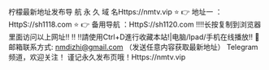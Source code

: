  柠檬最新地址发布导 航 永 久 域 名Https://nmtv.vip
⭐️ 👉 地址一 ：HttpS://sh1118.com
⭐️ 👉 备用导航 ：HttpS://sh1120.com
‼️‼️长按复制到浏览器里面访问以上网址‼️ ‼️
‼️請使用Ctrl+D進行收藏本站!|电脑/Ipad/手机在线播放‼️
📧 邮箱联系方式: nmdizhi@gmail.com （发送任意内容获取最新地址）
Telegram频道，欢迎关注！
谨记永久发布页哦！Https://nmtv.vip
